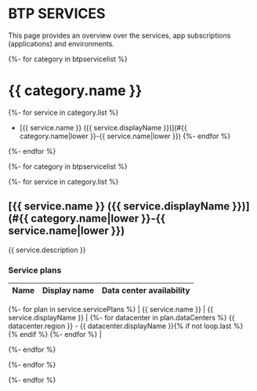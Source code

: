 # BTP SERVICES

This page provides an overview over the services, app subscriptions (applications) and environments.

{%- for category in btpservicelist %}
# {{ category.name }}

{%- for service in category.list %}
- [{{ service.name }} ({{ service.displayName }})](#{{ category.name|lower }}-{{ service.name|lower }})
{%- endfor %}

{%- endfor %}

{%- for category in btpservicelist %}

{%- for service in category.list %}
## [{{ service.name }} ({{ service.displayName }})](#{{ category.name|lower }}-{{ service.name|lower }})

{{ service.description }}

### Service plans
| Name | Display name | Data center availability  |
|------|----------------|---------------------------|
{%- for plan in service.servicePlans %}
|  {{ service.name }}  |  {{ service.displayName }}  |  {%- for datacenter in plan.dataCenters %} {{ datacenter.region }} - {{ datacenter.displayName }}{% if not loop.last %}<br>{% endif %} {%- endfor %}  |


{%- endfor %}

{%- endfor %}

{%- endfor %}

